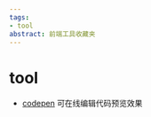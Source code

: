 ```yaml
---
tags:
- tool
abstract: 前端工具收藏夹
---
```


# tool

<TagGroup/>

- [codepen](https://codepen.io/) 可在线编辑代码预览效果